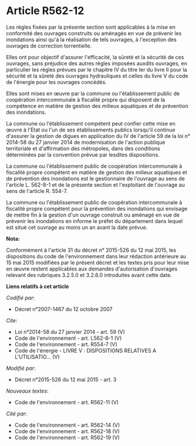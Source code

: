# Article R562-12

Les règles fixées par la présente section sont applicables à la mise en conformité des ouvrages construits ou aménagés en vue
de prévenir les inondations ainsi qu'à la réalisation de tels ouvrages, à l'exception des ouvrages de correction
torrentielle. 

Elles ont pour objectif d'assurer l'efficacité, la sûreté et la sécurité de ces ouvrages, sans préjudice des autres règles
imposées auxdits ouvrages, en particulier les règles prévues par le chapitre IV du titre Ier du livre II pour la sécurité et
la sûreté des ouvrages hydrauliques et celles du livre V du code de l'énergie pour les ouvrages concédés. 

Elles sont mises en œuvre par la commune ou l'établissement public de coopération intercommunale à fiscalité propre qui
disposent de la compétence en matière de gestion des milieux aquatiques et de prévention des inondations. 

La commune ou l'établissement compétent peut confier cette mise en œuvre à l'Etat ou l'un de ses établissements publics
lorsqu'il continue d'assurer la gestion de digues en application du IV de l'article 59 de la loi n° 2014-58 du 27 janvier
2014 de modernisation de l'action publique territoriale et d'affirmation des métropoles, dans des conditions déterminées par
la convention prévue par lesdites dispositions. 

La commune ou l'établissement public de coopération intercommunale à fiscalité propre compétent en matière de gestion des
milieux aquatiques et de prévention des inondations est le gestionnaire de l'ouvrage au sens de l'article L. 562-8-1 et de la
présente section et l'exploitant de l'ouvrage au sens de l'article R. 554-7. 

La commune ou l'établissement public de coopération intercommunale à fiscalité propre compétent pour la prévention des
inondations qui envisage de mettre fin à la gestion d'un ouvrage construit ou aménagé en vue de prévenir les inondations en
informe le préfet du département dans lequel est situé cet ouvrage au moins un an avant la date prévue.

**Nota:**

Conformément à l'article 31 du décret n° 2015-526 du 12 mai 2015, les dispositions du code de l'environnement dans leur
rédaction antérieure au 15 mai 2015 modifiées par le présent décret et les textes pris pour leur mise en œuvre restent
applicables aux demandes d'autorisation d'ouvrages relevant des rubriques 3.2.5.0 et 3.2.6.0 introduites avant cette date.

**Liens relatifs à cet article**

_Codifié par_:

  - Décret n°2007-1467 du 12 octobre 2007

_Cite_:

  - Loi n°2014-58  du 27 janvier 2014 - art. 59 (V)
  - Code de l'environnement - art. L562-8-1 (V)
  - Code de l'environnement - art. R554-7 (V)
  - Code de l'énergie -  LIVRE V : DISPOSITIONS RELATIVES A L'UTILISATIO... (V)

_Modifié par_:

  - Décret n°2015-526 du 12 mai 2015 - art. 3

_Nouveaux textes_:

  - Code de l'environnement - art. R562-11 (V)

_Cité par_:

  - Code de l'environnement - art. R562-14 (V)
  - Code de l'environnement - art. R562-18 (V)
  - Code de l'environnement - art. R562-19 (V)
